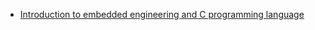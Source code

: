 - [Introduction to embedded engineering and C programming language](https://google-developers-sohag.github.io//Embedded-Systems-Roadmap/lecture-1/raw-docs/lecture-one.html)
